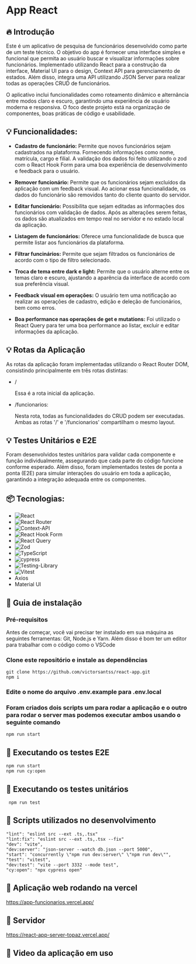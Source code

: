 # App React

## 🔥 Introdução

Este é um aplicativo de pesquisa de funcionários desenvolvido como parte de um teste técnico. O objetivo do app é fornecer uma interface simples e funcional que permita ao usuário buscar e visualizar informações sobre funcionários. Implementado utilizando React para a construção da interface, Material UI para o design, Context API para gerenciamento de estados. Além disso, integra uma API utilizando JSON Server para realizar todas as operações CRUD de funcionários.

O aplicativo inclui funcionalidades como roteamento dinâmico e alternância entre modos claro e escuro, garantindo uma experiência de usuário moderna e responsiva. O foco deste projeto está na organização de componentes, boas práticas de código e usabilidade.

## 💡 Funcionalidades:

* **Cadastro de funcionário:** Permite que novos funcionários sejam cadastrados na plataforma. Fornecendo informações como nome, matrícula, cargo e filial. A validação dos dados foi feito utilizando o zod com o React Hook Form para uma boa experiência de desenvolvimento e feedback para o usuário.

* **Remover funcionário:** Permite que os funcionários sejam excluídos da aplicação com um feedback visual. Ao acionar essa funcionalidade, os dados do funcionário são removidos tanto do cliente quanto do servidor.

* **Editar funcionário:** Possibilita que sejam editadas as informações dos funcionários com validação de dados. Após as alterações serem feitas, os dados são atualizados em tempo real no servidor e no estado local da aplicação.

* **Listagem de funcionários:** Oferece uma funcionalidade de busca que permite listar aos funcionários da plataforma.

* **Filtrar funcinários:** Permite que sejam filtrados os funcionários de acordo com o tipo de filtro selecionado.

* **Troca de tema entre dark e light:** Permite que o usuário alterne entre os temas claro e escuro, ajustando a aparência da interface de acordo com sua preferência visual.

* **Feedback visual em operações:** O usuário tem uma notificação ao realizar as operações de cadastro, edição e deleção de funcionários, bem como erros.

* **Boa performance nas operações de get e mutations:** Foi utilizado o React Query para ter uma boa performance ao listar, excluir e editar informações da aplicação.

## 💡  Rotas da Aplicação
As rotas da aplicação foram implementadas utilizando o React Router DOM, consistindo principalmente em três rotas distintas:

* /

  Essa é a rota inicial da aplicação.

* /funcionarios:

  Nesta rota, todas as funcionalidades do CRUD podem ser executadas. Ambas as rotas '/' e '/funcionarios' compartilham o mesmo layout.

## 💡 Testes Unitários e E2E
Foram desenvolvidos testes unitários para validar cada componente e função individualmente, assegurando que cada parte do código funcione conforme esperado. Além disso, foram implementados testes de ponta a ponta (E2E) para simular interações do usuário em toda a aplicação, garantindo a integração adequada entre os componentes.

## 📦 Tecnologias:
  <!-- Link para pegar as badges: https://github.com/Ileriayo/markdown-badges -->

* ![React](https://img.shields.io/badge/react-%2320232a.svg?style=for-the-badge&logo=react&logoColor=%2361DAFB)
* ![React Router](https://img.shields.io/badge/React_Router-CA4245?style=for-the-badge&logo=react-router&logoColor=white)
* ![Context-API](https://img.shields.io/badge/Context--Api-000000?style=for-the-badge&logo=react)
* ![React Hook Form](https://img.shields.io/badge/React%20Hook%20Form-%23EC5990.svg?style=for-the-badge&logo=reacthookform&logoColor=white)
* ![React Query](https://img.shields.io/badge/-React%20Query-FF4154?style=for-the-badge&logo=react%20query&logoColor=white)
* ![Zod](https://img.shields.io/badge/zod-%233068b7.svg?style=for-the-badge&logo=zod&logoColor=white)
* ![TypeScript](https://img.shields.io/badge/typescript-%23007ACC.svg?style=for-the-badge&logo=typescript&logoColor=white)
* ![cypress](https://img.shields.io/badge/-cypress-%23E5E5E5?style=for-the-badge&logo=cypress&logoColor=058a5e)
* ![Testing-Library](https://img.shields.io/badge/-TestingLibrary-%23E33332?style=for-the-badge&logo=testing-library&logoColor=white)
* ![Vitest](https://img.shields.io/badge/-Vitest-252529?style=for-the-badge&logo=vitest&logoColor=FCC72B)
* Axios
* Material UI

## 🔨 Guia de instalação

### Pré-requisitos
Antes de começar, você vai precisar ter instalado em sua máquina as seguintes ferramentas: Git, Node.js e Yarn.
Além disso é bom ter um editor para trabalhar com o código como o VSCode

### Clone este repositório e instale as dependências

    git clone https://github.com/victorsantss/react-app.git
    npm i

### Edite o nome do arquivo .env.example para .env.local

### Foram criados dois scripts um para rodar a aplicação e o outro para rodar o server mas podemos executar ambos usando o seguinte comando

    npm run start

## 🔨 Executando os testes E2E

    npm run start
    npm run cy:open

## 🔨 Executando os testes unitários

     npm run test

## 🔨 Scripts utilizados no desenvolvimento

    "lint": "eslint src --ext .ts,.tsx"
    "lint:fix": "eslint src --ext .ts,.tsx --fix"
    "dev": "vite",
    "dev:server": "json-server --watch db.json --port 5000",
    "start": "concurrently \"npm run dev:server\" \"npm run dev\"",
    "test": "vitest",
    "dev:test": "vite --port 3332 --mode test",
    "cy:open": "npx cypress open"

## 🔨 Aplicação web rodando na vercel
https://app-funcionarios.vercel.app/

## 🔨 Servidor
  https://react-app-server-topaz.vercel.app/


## 🔨 Video da aplicação em uso

